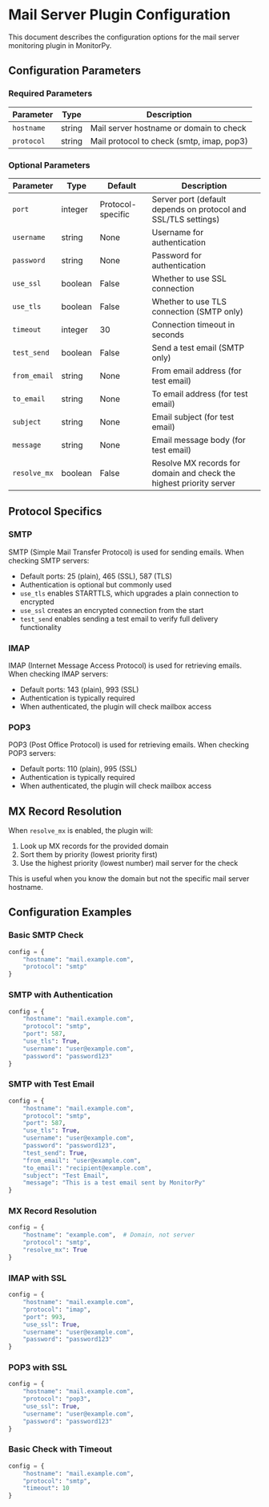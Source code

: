 # Mail Server Plugin Configuration

This document describes the configuration options for the mail server monitoring plugin in MonitorPy.

## Configuration Parameters

### Required Parameters

| Parameter | Type | Description |
|-----------|------|-------------|
| `hostname` | string | Mail server hostname or domain to check |
| `protocol` | string | Mail protocol to check (smtp, imap, pop3) |

### Optional Parameters

| Parameter | Type | Default | Description |
|-----------|------|---------|-------------|
| `port` | integer | Protocol-specific | Server port (default depends on protocol and SSL/TLS settings) |
| `username` | string | None | Username for authentication |
| `password` | string | None | Password for authentication |
| `use_ssl` | boolean | False | Whether to use SSL connection |
| `use_tls` | boolean | False | Whether to use TLS connection (SMTP only) |
| `timeout` | integer | 30 | Connection timeout in seconds |
| `test_send` | boolean | False | Send a test email (SMTP only) |
| `from_email` | string | None | From email address (for test email) |
| `to_email` | string | None | To email address (for test email) |
| `subject` | string | None | Email subject (for test email) |
| `message` | string | None | Email message body (for test email) |
| `resolve_mx` | boolean | False | Resolve MX records for domain and check the highest priority server |

## Protocol Specifics

### SMTP

SMTP (Simple Mail Transfer Protocol) is used for sending emails. When checking SMTP servers:

- Default ports: 25 (plain), 465 (SSL), 587 (TLS)
- Authentication is optional but commonly used
- `use_tls` enables STARTTLS, which upgrades a plain connection to encrypted
- `use_ssl` creates an encrypted connection from the start
- `test_send` enables sending a test email to verify full delivery functionality

### IMAP

IMAP (Internet Message Access Protocol) is used for retrieving emails. When checking IMAP servers:

- Default ports: 143 (plain), 993 (SSL)
- Authentication is typically required
- When authenticated, the plugin will check mailbox access

### POP3

POP3 (Post Office Protocol) is used for retrieving emails. When checking POP3 servers:

- Default ports: 110 (plain), 995 (SSL)
- Authentication is typically required
- When authenticated, the plugin will check mailbox access

## MX Record Resolution

When `resolve_mx` is enabled, the plugin will:

1. Look up MX records for the provided domain
2. Sort them by priority (lowest priority first)
3. Use the highest priority (lowest number) mail server for the check

This is useful when you know the domain but not the specific mail server hostname.

## Configuration Examples

### Basic SMTP Check

```python
config = {
    "hostname": "mail.example.com",
    "protocol": "smtp"
}
```

### SMTP with Authentication

```python
config = {
    "hostname": "mail.example.com",
    "protocol": "smtp",
    "port": 587,
    "use_tls": True,
    "username": "user@example.com",
    "password": "password123"
}
```

### SMTP with Test Email

```python
config = {
    "hostname": "mail.example.com",
    "protocol": "smtp",
    "port": 587,
    "use_tls": True,
    "username": "user@example.com",
    "password": "password123",
    "test_send": True,
    "from_email": "user@example.com",
    "to_email": "recipient@example.com",
    "subject": "Test Email",
    "message": "This is a test email sent by MonitorPy"
}
```

### MX Record Resolution

```python
config = {
    "hostname": "example.com",  # Domain, not server
    "protocol": "smtp",
    "resolve_mx": True
}
```

### IMAP with SSL

```python
config = {
    "hostname": "mail.example.com",
    "protocol": "imap",
    "port": 993,
    "use_ssl": True,
    "username": "user@example.com",
    "password": "password123"
}
```

### POP3 with SSL

```python
config = {
    "hostname": "mail.example.com",
    "protocol": "pop3",
    "use_ssl": True,
    "username": "user@example.com",
    "password": "password123"
}
```

### Basic Check with Timeout

```python
config = {
    "hostname": "mail.example.com",
    "protocol": "smtp",
    "timeout": 10
}
```